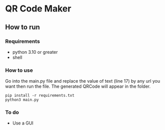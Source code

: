 # QR Code Maker

## How to run

### Requirements

- python 3.10 or greater
- shell

### How to use

Go into the main.py file and replace the value of text (line 17) by any url you want then run the file. The generated QRCode will appear in the folder.
```commandline
pip install -r requirements.txt
python3 main.py
```

### To do 

- Use a GUI